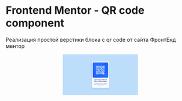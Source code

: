 # Frontend Mentor - QR code component

Реализация простой верстики блока с qr code от сайта ФронтЕнд ментор
<p align="center">
 <img width="200px" src="img.png" alt="qr"/>
</p>
